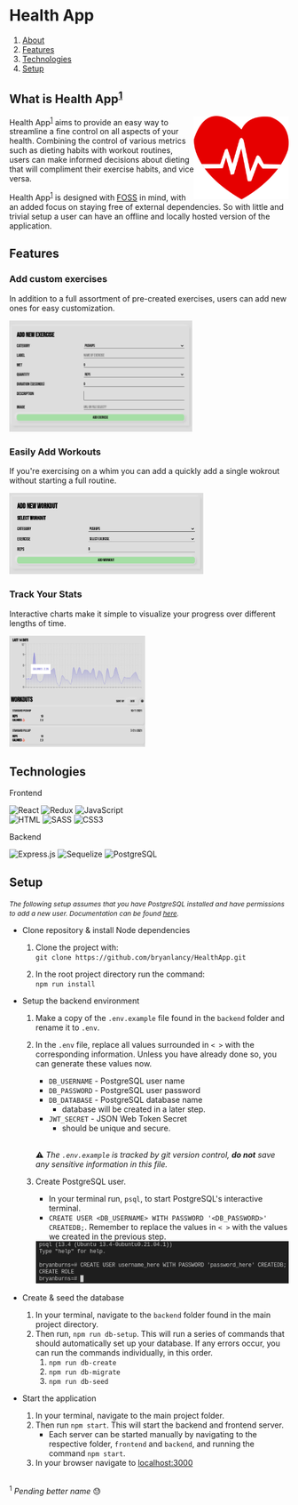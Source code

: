 # Health App

1. <a href="#what-is-health-app">About</a>
1. <a href="#features">Features</a>
1. <a href="#technologies">Technologies</a>
1. <a href="#setup">Setup</a>


## What is Health App<sup><a href="#sup1">1</a></sup>

<div>
    <img src="images/heart.png" height=150 align="right">
    <p>
        Health App<sup><a href="#sup1">1</a></sup> aims to provide an easy way to streamline a fine control on all aspects of your health. Combining the control of various metrics such as dieting habits with workout routines, users can make informed decisions about dieting that will compliment their exercise habits, and vice versa.
    </p>
</div>
<div>
    <p>
        Health App<sup><a href="#sup1">1</a></sup> is designed with <a href="https://wikipedia.org/wiki/Free_and_open-source_software">FOSS</a> in mind, with an added focus on staying free of external dependencies. So with little and trivial setup a user can have an offline and locally hosted version of the application.
    </p>
</div>

## Features

### Add custom exercises
In addition to a full assortment of pre-created exercises, users can add new ones for easy customization.

<img src="images/new-exercise.png" height=200>

### Easily Add Workouts
If you're exercising on a whim you can add a quickly add a single wokrout without starting a full routine.

<img src="images/new-workout.png" width=350>

### Track Your Stats
Interactive charts make it simple to visualize your progress over different lengths of time.

<img src="images/workout-stats.png" height=200 >

## Technologies
<p>Frontend</p>
<div>
    <img alt="React" src="https://img.shields.io/badge/React%20-%2320232a.svg?logo=react&logoColor=%2361DAFB">
    <img alt="Redux" src="https://img.shields.io/badge/Redux-764ABC?logo=redux">
    <img alt="JavaScript" src="https://img.shields.io/badge/JavaScript%20-%23F7DF1E.svg?logo=javascript&logoColor=black">
</div>
<div>
    <img alt="HTML" src="https://img.shields.io/badge/HTML%20-%23E34F26.svg?logo=html5&logoColor=white">
    <img alt="SASS" src="https://img.shields.io/badge/Sass%20-hotpink.svg?logo=SASS&logoColor=white">
    <img alt="CSS3" src="https://img.shields.io/badge/CSS3%20-%231572B6.svg?logo=css3&logoColor=white">
</div>
<p>Backend</p>
<div>
    <img alt="Express.js" src="https://img.shields.io/badge/Express.js%20-%23404d59.svg?logo=express&logoColor=white">
    <img alt="Sequelize" src ="https://img.shields.io/badge/Sequelize-52B0E7.svg?logo=sequelize&logoColor=white">
    <img alt="PostgreSQL" src ="https://img.shields.io/badge/PostgreSQL-%23316192.svg?logo=postgresql&logoColor=white">
</div>

## Setup

 <em style="font-size: 12px;">
    The following setup assumes that you have PostgreSQL installed and have permissions to add a new user. Documentation can be found <a href="https://www.postgresql.org/">here</a>.
</em>

<br>

- Clone repository & install Node dependencies
    1. Clone the project with:<br>
    `git clone https://github.com/bryanlancy/HealthApp.git`

    1. In the root project directory run the command:<br>
    `npm run install`

- Setup the backend environment
    1. Make a copy of the `.env.example` file found in the `backend` folder and rename it to `.env`.
    1. In the `.env` file, replace all values surrounded in `< >` with the corresponding information. Unless you have already done so, you can generate these values now.

        - `DB_USERNAME` - PostgreSQL user name
        - `DB_PASSWORD` - PostgreSQL user password
        - `DB_DATABASE` - PostgreSQL database name
            - database will be created in a later step.
        - `JWT_SECRET` - JSON Web Token Secret
            - should be unique and secure.

        <br>

        :warning: *The `.env.example` is tracked by git version control, **do not** save any sensitive information in this file.*
    1. Create PostgreSQL user.
        - In your terminal run, `psql`, to start PostgreSQL's interactive terminal.
        - `CREATE USER <DB_USERNAME> WITH PASSWORD '<DB_PASSWORD>' CREATEDB;`. Remember to replace the values in `< >` with the values we created in the previous step.
        <img src="images/psql-user-create.png">
- Create & seed the database
    1. In your terminal, navigate to the `backend` folder found in the main project directory.
    1. Then run, `npm run db-setup`. This will run a series of commands that should automatically set up your database. If any errors occur, you can run the commands individually, in this order.
        1. `npm run db-create`
        1. `npm run db-migrate`
        1. `npm run db-seed`
- Start the application
    1. In your terminal, navigate to the main project folder.
    1. Then run `npm start`. This will start the backend and frontend server. <br>
        - Each server can be started manually by navigating to the respective folder, `frontend` and `backend`, and running the command `npm start`.
    1. In your browser navigate to <a href="http://localhost:3000">localhost:3000</a>

<br><sup id="sup1">1</sup> *Pending better name* :sweat: <br>


